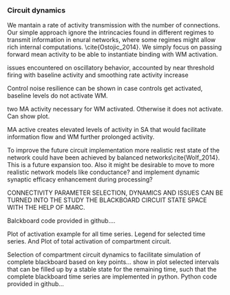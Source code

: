 ### Circuit dynamics

We mantain a rate of activity transmission with the number of connections. Our simple approach ignore the intrincacies found in different regimes to transmit information in enural networks, where some regimes might allow rich internal computations. \cite{Ostojic_2014}. We simply focus on passing forward mean activity to be able to instantiate binding with WM activation.

issues encountered on oscillatory behavior, accounted by near threshold firing with baseline activity and smoothing rate activity increase

Control noise resilience can be shown in case controls get activated, baseline levels do not activate WM.

two MA activity necessary for WM activated. Otherwise it does not activate. Can show plot.

MA active creates elevated levels of activity in SA that would facilitate information flow and WM further prolonged activity.

To improve the future circuit implementation more realistic rest state of the network could have been achieved by balanced networks\cite{Wolf_2014}. This is a future expansion too. Also it might be desirable to move to more realistic network models like conductance? and implement dynamic synaptic efficacy enhancement during processing?

CONNECTIVITY PARAMETER SELECTION, DYNAMICS AND ISSUES CAN BE TURNED INTO THE STUDY THE BLACKBOARD CIRCUIT STATE SPACE WITH THE HELP OF MARC.

Balckboard code provided in github....

Plot of activation example for all time series. Legend for selected time series. And Plot of total activation of compartment circuit.

Selection of compartment circuit dynamics to facilitate simulation of complete blackboard based on key points... show in plot selected intervals that can be filled up by a stable state for the remaining time, such that the complete blackboard time series are implemented in python. Python code provided in github...